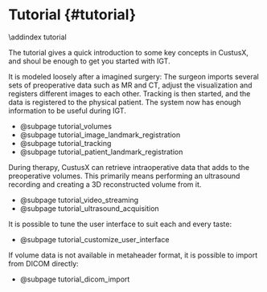 Tutorial {#tutorial}
===========================================================
\addindex tutorial

The tutorial gives a quick introduction to some key concepts in CustusX, and shoul be enough to get you started with IGT.

It is modeled loosely after a imagined surgery:
The surgeon imports several sets of preoperative data such as MR and CT, adjust the visualization and registers different 
images to each other. Tracking is then started, and the data is registered to the physical patient. The system now has
enough information to be useful during IGT.

- @subpage tutorial_volumes
- @subpage tutorial_image_landmark_registration
- @subpage tutorial_tracking
- @subpage tutorial_patient_landmark_registration

During therapy, CustusX can retrieve intraoperative data that adds to the preoperative volumes. This primarily means
performing an ultrasound recording and creating a 3D reconstructed volume from it.

- @subpage tutorial_video_streaming
- @subpage tutorial_ultrasound_acquisition

It is possible to tune the user interface to suit each and every taste:

- @subpage tutorial_customize_user_interface

If volume data is not available in metaheader format, it is possible to import from DICOM directly:

- @subpage tutorial_dicom_import
